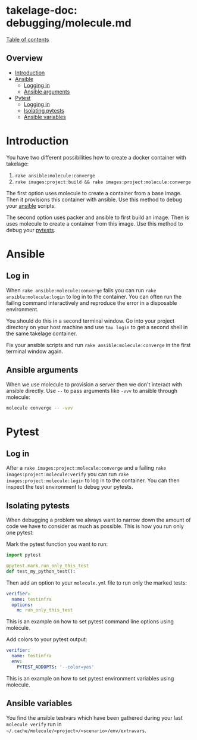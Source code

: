 # takelage-doc: debugging/molecule.md

[Table of contents](../../README.md)

## Overview

- [Introduction](#introduction)
- [Ansible](#ansible)
  - [Logging in](#log_in_ansible)
  - [Ansible arguments](#ansible_arguments)
- [Pytest](#pytest)
  - [Logging in](#log_in_python)
  - [Isolating pytests](#isolating_pytests)
  - [Ansible variables](#ansible_variables)

<a name="introduction"/>

# Introduction

You have two different possibilities how to create
a docker container with takelage:

1. `rake ansible:molecule:converge`
2. `rake images:project:build && rake images:project:molecule:converge`

The first option uses molecule to create a container from
a base image. Then it provisions this container with ansible.
Use this method to debug your [ansible](#ansible) scripts.

The second option uses packer and ansible to first build an image.
Then is uses molecule to create a container from this image.
Use this method to debug your [pytests](#pytest).

<a name="ansible"/>

# Ansible

<a name="log_in_ansible"/>

## Log in

When `rake ansible:molecule:converge` fails you can run
`rake ansible:molecule:login` to log in to the container.
You can often run the failing command interactively and
reproduce the error in a disposable environment.

You should do this in a second terminal window.
Go into your project directory on your host machine
and use `tau login` to get a second shell in the
same takelage container.

Fix your ansible scripts and run
`rake ansible:molecule:converge`
in the first terminal window again.

<a name="ansible_arguments"/>

## Ansible arguments

When we use molecule to provision a server
then we don't interact with ansible directly.
Use `--` to pass arguments like `-vvv` to ansible
through molecule:

```bash
molecule converge -- -vvv
```

<a name="pytest">

# Pytest

<a name="isolating_pytests"/>

## Log in

After a `rake images:project:molecule:converge` 
and a failing `rake images:project:molecule:verify`
you can run `rake images:project:molecule:login` 
to log in to the container.
You can then inspect the test environment to debug your pytests.

## Isolating pytests

When debugging a problem we always want to narrow down the amount of code we have to consider as much as possible. This is how you run only one pytest:

Mark the pytest function you want to run:

```python
import pytest

@pytest.mark.run_only_this_test
def test_my_python_test():
```

Then add an option to your `molecule.yml` file to run only the marked tests:

```yaml
verifier:
  name: testinfra
  options:
    m: run_only_this_test
```

This is an example on how to set pytest command line options using molecule.

Add colors to your pytest output:

```yaml
verifier:
  name: testinfra
  env:
    PYTEST_ADDOPTS: '--color=yes'
```

This is an example on how to set pytest environment variables using molecule.

<a name="ansible_variables"/>

## Ansible variables

You find the ansible testvars which have been gathered during your last
`molecule verify` run in `~/.cache/molecule/<project>/<scenario>/env/extravars`.

